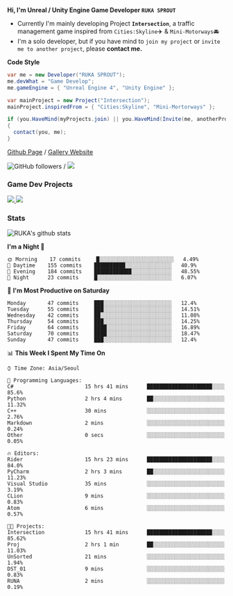 **Hi, I'm Unreal / Unity Engine Game Developer `RUKA SPROUT`**

- Currently I'm mainly developing Project **`Intersection`**, a traffic management game inspired from `Cities:Skyline`✈️ & `Mini-Motorways`🚘
- I'm a solo developer, but if you have mind to `join my project` or `invite me to another project`, please **contact me.**

**Code Style**

```csharp
var me = new Developer("RUKA SPROUT");
me.devWhat = "Game Develop";
me.gameEngine = { "Unreal Engine 4", "Unity Engine" };
```

```csharp
var mainProject = new Project("Intersection");
mainProject.inspiredFrom = { "Cities:Skyline", "Mini-Mortorways" };

if (you.HaveMind(myProjects.join) || you.HaveMind(Invite(me, anotherProject)))
{
  contact(you, me);
}
```

[Github Page](https://lutca1320.github.io/) / [Gallery Website](https://rukasp.xyz/)

![GitHub followers](https://img.shields.io/github/followers/lutca1320?label=Follow&style=social) / [![](https://img.shields.io/badge/Gmail-lutca1320%40gmail.com-blue)](mailto:lutca1320@gmail.com)

### Game Dev Projects

<a href="https://github.com/lutca1320/Intersection">
  <img src="https://github-readme-stats.vercel.app/api/pin/?username=lutca1320&repo=Intersection" />
</a>
<a href="https://github.com/lutca1320/Together">
  <img src="https://github-readme-stats.vercel.app/api/pin/?username=lutca1320&repo=Together" />
</a>


### Stats

![RUKA's github stats](https://github-readme-stats.vercel.app/api?username=lutca1320&show_icons=true&include_all_commits=true&count_private=true&hide=contribs,prs)

<!--START_SECTION:waka-->
**I'm a Night 🦉** 

```text
🌞 Morning    17 commits     █░░░░░░░░░░░░░░░░░░░░░░░░   4.49% 
🌆 Daytime    155 commits    ██████████░░░░░░░░░░░░░░░   40.9% 
🌃 Evening    184 commits    ████████████░░░░░░░░░░░░░   48.55% 
🌙 Night      23 commits     █░░░░░░░░░░░░░░░░░░░░░░░░   6.07%

```
📅 **I'm Most Productive on Saturday** 

```text
Monday       47 commits     ███░░░░░░░░░░░░░░░░░░░░░░   12.4% 
Tuesday      55 commits     ███░░░░░░░░░░░░░░░░░░░░░░   14.51% 
Wednesday    42 commits     ██░░░░░░░░░░░░░░░░░░░░░░░   11.08% 
Thursday     54 commits     ███░░░░░░░░░░░░░░░░░░░░░░   14.25% 
Friday       64 commits     ████░░░░░░░░░░░░░░░░░░░░░   16.89% 
Saturday     70 commits     ████░░░░░░░░░░░░░░░░░░░░░   18.47% 
Sunday       47 commits     ███░░░░░░░░░░░░░░░░░░░░░░   12.4%

```


📊 **This Week I Spent My Time On** 

```text
⌚︎ Time Zone: Asia/Seoul

💬 Programming Languages: 
C#                       15 hrs 41 mins      █████████████████████░░░░   85.6% 
Python                   2 hrs 4 mins        ██░░░░░░░░░░░░░░░░░░░░░░░   11.32% 
C++                      30 mins             ░░░░░░░░░░░░░░░░░░░░░░░░░   2.76% 
Markdown                 2 mins              ░░░░░░░░░░░░░░░░░░░░░░░░░   0.24% 
Other                    0 secs              ░░░░░░░░░░░░░░░░░░░░░░░░░   0.05%

🔥 Editors: 
Rider                    15 hrs 23 mins      █████████████████████░░░░   84.0% 
PyCharm                  2 hrs 3 mins        ██░░░░░░░░░░░░░░░░░░░░░░░   11.23% 
Visual Studio            35 mins             ░░░░░░░░░░░░░░░░░░░░░░░░░   3.19% 
CLion                    9 mins              ░░░░░░░░░░░░░░░░░░░░░░░░░   0.83% 
Atom                     6 mins              ░░░░░░░░░░░░░░░░░░░░░░░░░   0.57%

🐱‍💻 Projects: 
Intersection             15 hrs 41 mins      █████████████████████░░░░   85.62% 
Proj                     2 hrs 1 min         ██░░░░░░░░░░░░░░░░░░░░░░░   11.03% 
UnSorted                 21 mins             ░░░░░░░░░░░░░░░░░░░░░░░░░   1.94% 
DST_01                   9 mins              ░░░░░░░░░░░░░░░░░░░░░░░░░   0.83% 
RUNA                     2 mins              ░░░░░░░░░░░░░░░░░░░░░░░░░   0.19%

```


<!--END_SECTION:waka-->
